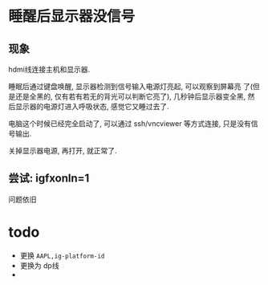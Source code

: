 # 睡醒后显示器没信号



## 现象

hdmi线连接主机和显示器.

睡眠后通过键盘唤醒, 显示器检测到信号输入电源灯亮起, 可以观察到屏幕亮 了(但是还是全黑的, 仅有若有若无的背光可以判断它亮了), 几秒钟后显示器变全黑, 然后显示器的电源灯进入呼吸状态, 感觉它又睡过去了.

电脑这个时候已经完全启动了, 可以通过 ssh/vncviewer 等方式连接, 只是没有信号输出.

关掉显示器电源, 再打开, 就正常了.



## 尝试: igfxonln=1

问题依旧

# todo

- 更换 `AAPL,ig-platform-id`
- 更换为 dp线
- 